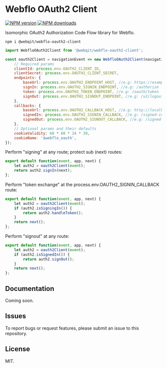 # Webflo OAuth2 Client

<!-- BADGES/ -->

<span class="badge-npmversion"><a href="https://npmjs.org/package/@webqit/webflo-oauth2-client" title="View this project on NPM"><img src="https://img.shields.io/npm/v/@webqit/webflo-oauth2-client.svg" alt="NPM version" /></a></span>
<span class="badge-npmdownloads"><a href="https://npmjs.org/package/@webqit/webflo-oauth2-client" title="View this project on NPM"><img src="https://img.shields.io/npm/dm/@webqit/webflo-oauth2-client.svg" alt="NPM downloads" /></a></span>

<!-- /BADGES -->


Isomorphic OAuth2 Authorization Code Flow library for Webflo.

```shell
npm i @webqit/webflo-oauth2-client
```

```js
import WebfloOAuth2Client from '@webqit/webflo-oauth2-client';
```

```js
const oauth2Client = navigationEvent => new WebfloOAuth2Client(navigationEvent, {
    // Required params
    clientId: process.env.OAUTH2_CLIENT_ID,
    clientSecret: process.env.OAUTH2_CLIENT_SECRET,
    endpoints: {
        baseUrl: process.env.OAUTH2_ENDPOINT_HOST, //e.g: https://example.us.auth0.com
        signIn: process.env.OAUTH2_SIGNIN_ENDPOINT, //e.g: /authorize
        token: process.env.OAUTH2_TOKEN_ENDPOINT, //e.g: /oauth/token
        signOut: process.env.OAUTH2_SIGNOUT_ENDPOINT, //e.g: /v2/logout
    },
    callbacks: {
        baseUrl: process.env.OAUTH2_CALLBACK_HOST, //e.g: http://localhost:3000
        signedIn: process.env.OAUTH2_SIGNIN_CALLBACK, //e.g: /signed-in
        signedOut: process.env.OAUTH2_SIGNOUT_CALLBACK, //e.g: /signed-out
    },
    // Optional params and their defaults
    cookieValidity: 60 * 60 * 24 * 30,
    cookieName: '$webflo_oauth',
});
```

Perform "signing" at any route; protect sub (next) routes:

```js
export default function(event, app, next) {
    let auth2 = oauth2Client(event);
    return auth2.signIn(next);
};
```

Perform "token exchange" at the process.env.OAUTH2_SIGNIN_CALLBACK route:

```js
export default function(event, app, next) {
    let auth2 = oauth2Client(event);
    if (auth2.isSigningIn()) {
        return auth2.handleToken();
    }
    return next();
};
```

Perform "signout" at any route:

```js
export default function(event, app, next) {
    let auth2 = oauth2Client(event);
    if (auth2.isSignedIn()) {
        return auth2.signOut();
    }
    return next();
};
```

## Documentation

Coming soon.

## Issues

To report bugs or request features, please submit an issue to this repository.

## License

MIT.
